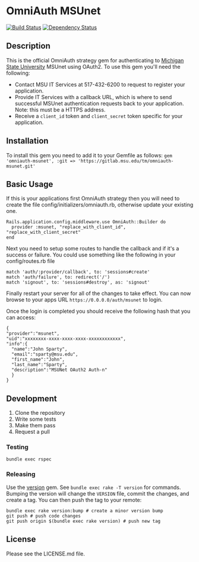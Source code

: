 # OmniAuth MSUnet

[![Build Status](https://travis-ci.org/Michigan-State-University/omniauth-msunet.svg?branch=master)](https://travis-ci.org/Michigan-State-University/omniauth-msunet)
[![Dependency Status](https://gemnasium.com/Michigan-State-University/omniauth-oauth2.svg)](https://gemnasium.com/Michigan-State-University/omniauth-oauth2)

## Description

This is the official OmniAuth strategy gem for authenticating to [Michigan State University](http://www.msu.edu) MSUnet using OAuth2. To use this gem you'll need the following:

* Contact MSU IT Services at 517-432-6200 to request to register your application.
* Provide IT Services with a callback URL, which is where to send successful MSUnet authentication requests back to your application.  Note: this must be a HTTPS address.
* Receive a `client_id` token and `client_secret` token specific for your application.

## Installation

To install this gem you need to add it to your Gemfile as follows:
```gem 'omniauth-msunet', :git => 'https://gitlab.msu.edu/tm/omniauth-msunet.git'```

## Basic Usage

If this is your applications first OmniAuth strategy then you will need to create the file config/initializers/omniauth.rb, otherwise update your existing one.

```
Rails.application.config.middleware.use OmniAuth::Builder do
  provider :msunet, "replace_with_client_id", "replace_with_client_secret"
end
```

Next you need to setup some routes to handle the callback and if it's a success or failure.  You could use something like the following in your config/routes.rb file

```
match 'auth/:provider/callback', to: 'sessions#create'
match 'auth/failure', to: redirect('/')
match 'signout', to: 'sessions#destroy', as: 'signout'
```

Finally restart your server for all of the changes to take effect.  You can now browse to your apps URL `https://0.0.0.0/auth/msunet` to login.

Once the login is completed you should receive the following hash that you can access:

```
{
"provider":"msunet",
"uid":"xxxxxxxx-xxxx-xxxx-xxxx-xxxxxxxxxxxx",
"info":{
  "name":"John Sparty",
  "email":"sparty@msu.edu",
  "first_name":"John",
  "last_name":"Sparty",
  "description":"MSUNet OAuth2 Auth-n"
  }
}
```

## Development

1) Clone the repository
2) Write some tests
3) Make them pass
4) Request a pull

### Testing

`bundle exec rspec`

### Releasing

Use the [version](https://github.com/stouset/version) gem.  See `bundle exec
rake -T version` for commands. Bumping the version will change the `VERSION`
file, commit the changes, and create a tag.  You can then push the tag to your
remote:

```
bundle exec rake version:bump # create a minor version bump
git push # push code changes
git push origin $(bundle exec rake version) # push new tag
```

## License

Please see the LICENSE.md file.
